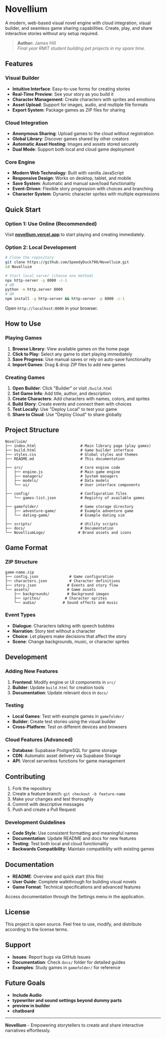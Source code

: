 # Novellium

A modern, web-based visual novel engine with cloud integration, visual builder, and seamless game sharing capabilities. Create, play, and share interactive stories without any setup required.

> **Author:** James Hill  
> *Final year RMIT student building pet projects in my spare time.*

## Features

### Visual Builder
- **Intuitive Interface**: Easy-to-use forms for creating stories
- **Real-Time Preview**: See your story as you build it
- **Character Management**: Create characters with sprites and emotions
- **Asset Upload**: Support for images, audio, and multiple file formats
- **Export System**: Package games as ZIP files for sharing

### Cloud Integration
- **Anonymous Sharing**: Upload games to the cloud without registration
- **Global Library**: Discover games shared by other creators
- **Automatic Asset Hosting**: Images and assets stored securely
- **Dual Mode**: Support both local and cloud game deployment

### Core Engine
- **Modern Web Technology**: Built with vanilla JavaScript
- **Responsive Design**: Works on desktop, tablet, and mobile
- **Save System**: Automatic and manual save/load functionality
- **Event-Driven**: Flexible story progression with choices and branching
- **Character System**: Dynamic character sprites with multiple expressions

## Quick Start

### Option 1: Use Online (Recommended)
Visit **[novellium.vercel.app](https://novellium.vercel.app)** to start playing and creating immediately.

### Option 2: Local Development
```bash
# Clone the repository
git clone https://github.com/SpeedyDuck790/Novelluim.git
cd Novelluim

# Start local server (choose one method)
npx http-server -p 8000 -c-1
# OR
python -m http.server 8000
# OR
npm install -g http-server && http-server -p 8000 -c-1
```

Open `http://localhost:8000` in your browser.

## How to Use

### Playing Games
1. **Browse Library**: View available games on the home page
2. **Click to Play**: Select any game to start playing immediately
3. **Save Progress**: Use manual saves or rely on auto-save functionality
4. **Import Games**: Drag & drop ZIP files to add new games

### Creating Games
1. **Open Builder**: Click "Builder" or visit `/build.html`
2. **Set Game Info**: Add title, author, and description
3. **Create Characters**: Add characters with names, colors, and sprites
4. **Build Story**: Create events and connect them with choices
5. **Test Locally**: Use "Deploy Local" to test your game
6. **Share to Cloud**: Use "Deploy Cloud" to share globally

## Project Structure

```
Novelluim/
├── index.html                    # Main library page (play games)
├── build.html                    # Game builder interface
├── styles.css                    # Global styles and themes
├── README.md                     # This documentation
│
├── src/                          # Core engine code
│   ├── engine.js                 # Main game engine
│   ├── managers/                 # System managers
│   ├── models/                   # Data models
│   └── ui/                       # User interface components
│
├── config/                       # Configuration files
│   └── games-list.json           # Registry of available games
│
├── gamefolder/                   # Game storage directory
│   ├── adventure-game/           # Example adventure game
│   └── dating-game/              # Example dating sim
│
├── scripts/                      # Utility scripts
├── docs/                         # Documentation
└── NovelliumLogo/               # Brand assets and icons
```

## Game Format

### ZIP Structure
```
game-name.zip
├── config.json              # Game configuration
├── characters.json          # Character definitions
├── story.json              # Events and story flow
└── assets/                 # Game assets
    ├── backgrounds/        # Background images
    ├── sprites/           # Character sprites
    └── audio/            # Sound effects and music
```

### Event Types
- **Dialogue**: Characters talking with speech bubbles
- **Narration**: Story text without a character
- **Choice**: Let players make decisions that affect the story
- **Scene**: Change backgrounds, music, or character sprites

## Development

### Adding New Features
1. **Frontend**: Modify engine or UI components in `src/`
2. **Builder**: Update `build.html` for creation tools
3. **Documentation**: Update relevant docs in `docs/`

### Testing
- **Local Games**: Test with example games in `gamefolder/`
- **Builder**: Create test stories using the visual builder
- **Cross-Platform**: Test on different devices and browsers

### Cloud Features (Advanced)
- **Database**: Supabase PostgreSQL for game storage
- **CDN**: Automatic asset delivery via Supabase Storage
- **API**: Vercel serverless functions for game management

## Contributing

1. Fork the repository
2. Create a feature branch: `git checkout -b feature-name`
3. Make your changes and test thoroughly
4. Commit with descriptive messages
5. Push and create a Pull Request

### Development Guidelines
- **Code Style**: Use consistent formatting and meaningful names
- **Documentation**: Update README and docs for new features
- **Testing**: Test both local and cloud functionality
- **Backwards Compatibility**: Maintain compatibility with existing games

## Documentation

- **README**: Overview and quick start (this file)
- **User Guide**: Complete walkthrough for building visual novels
- **Game Format**: Technical specifications and advanced features

Access documentation through the Settings menu in the application.

## License

This project is open source. Feel free to use, modify, and distribute according to the license terms.

## Support

- **Issues**: Report bugs via GitHub Issues
- **Documentation**: Check `docs/` folder for detailed guides
- **Examples**: Study games in `gamefolder/` for reference

## Future Goals

- **Include Audio**
- **typewriter and sound settings beyond dummy parts**
- **preview in builder**
- **chatboard**

---

**Novellium** - Empowering storytellers to create and share interactive narratives effortlessly.